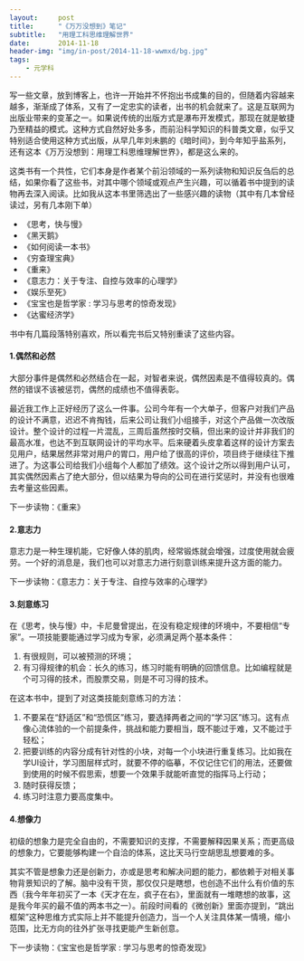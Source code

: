 ```yaml
---
layout:     post
title:      "《万万没想到》笔记"
subtitle:   "用理工科思维理解世界"
date:       2014-11-18
header-img: "img/in-post/2014-11-18-wwmxd/bg.jpg"
tags:
    - 元学科
---
```



写一些文章，放到博客上，也许一开始并不怀抱出书成集的目的，但随着内容越来越多，渐渐成了体系，又有了一定忠实的读者，出书的机会就来了。这是互联网为出版业带来的变革之一。如果说传统的出版方式是瀑布开发模式，那现在就是敏捷乃至精益的模式。这种方式自然好处多多，而前沿科学知识的科普类文章，似乎又特别适合使用这种方式出版，从早几年刘未鹏的《暗时间》，到今年知乎盐系列，还有这本《万万没想到：用理工科思维理解世界》，都是这么来的。

这类书有一个共性，它们本身是作者某个前沿领域的一系列读物和知识反刍后的总结，如果你看了这些书，对其中哪个领域或观点产生兴趣，可以循着书中提到的读物再去深入阅读。比如我从这本书里筛选出了一些感兴趣的读物（其中有几本曾经读过，另有几本刚下单）

* 《思考，快与慢》
* 《黑天鹅》
* 《如何阅读一本书》
* 《穷查理宝典》
* 《重来》
* 《意志力：关于专注、自控与效率的心理学》
* 《娱乐至死》
* 《宝宝也是哲学家 : 学习与思考的惊奇发现》
* 《达蜜经济学》

书中有几篇段落特别喜欢，所以看完书后又特别重读了这些内容。

#### 1.偶然和必然
大部分事件是偶然和必然结合在一起，对智者来说，偶然因素是不值得较真的。偶然的错误不该被惩罚，偶然的成绩也不值得表彰。

最近我工作上正好经历了这么一件事。公司今年有一个大单子，但客户对我们产品的设计不满意，迟迟不肯掏钱，后来公司让我们小组接手，对这个产品做一次改版设计。整个设计的过程一片混乱，三周后虽然按时交稿，但出来的设计并非我们的最高水准，也达不到互联网设计的平均水平。后来硬着头皮拿着这样的设计方案去见用户，结果居然非常对用户的胃口，用户给了很高的评价，项目终于继续往下推进了。为这事公司给我们小组每个人都加了绩效。这个设计之所以得到用户认可，其实偶然因素占了绝大部分，但以结果为导向的公司在进行奖惩时，并没有也很难去考量这些因素。

下一步读物：《重来》

#### 2.意志力
意志力是一种生理机能，它好像人体的肌肉，经常锻炼就会增强，过度使用就会疲劳。一个好的消息是，我们也可以对意志力进行刻意训练来提升这方面的能力。

下一步读物：《意志力：关于专注、自控与效率的心理学》

#### 3.刻意练习
在《思考，快与慢》中，卡尼曼曾提出，在没有稳定规律的环境中，不要相信“专家”。一项技能要能通过学习成为专家，必须满足两个基本条件：

1. 有很规则，可以被预测的环境；
2. 有习得规律的机会：长久的练习，练习时能有明确的回馈信息。比如编程就是个可习得的技术，而股票交易，则是不可习得的技术。

在这本书中，提到了对这类技能刻意练习的方法：

1. 不要呆在“舒适区”和“恐慌区”练习，要选择两者之间的“学习区”练习。这有点像心流体验的一个前提条件，挑战和能力要相当，既不能过于难，又不能过于轻松；
2. 把要训练的内容分成有针对性的小块，对每一个小块进行重复练习。比如我在学UI设计，学习图层样式时，就要不停的临摹，不仅记住它们的用法，还要做到使用的时候不假思索，想要一个效果手就能听直觉的指挥马上行动；
3. 随时获得反馈；  
4. 练习时注意力要高度集中。

#### 4.想像力
初级的想象力是完全自由的，不需要知识的支撑，不需要解释因果关系；而更高级的想象力，它要能够构建一个自洽的体系，这比天马行空胡思乱想要难的多。

其实不管是想象力还是创新力，亦或是思考和解决问题的能力，都依赖于对相关事物背景知识的了解。脑中没有干货，那仅仅只是瞎想，也创造不出什么有价值的东西（我今年年初买了一本《天才在左，疯子在右》，里面就有一堆瞎想的故事，这是我今年买的最不值的两本书之一）。前段时间看的《微创新》里面亦提到，“跳出框架”这种思维方式实际上并不能提升创造力，当一个人关注具体某一情境，缩小范围，比无方向的往外扩张寻找更能产生新创意。

下一步读物：《宝宝也是哲学家 : 学习与思考的惊奇发现》